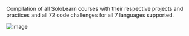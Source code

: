 
Compilation of all SoloLearn courses with their respective projects and practices and all 72 code challenges for all 7 languages supported.

![image](https://github.com/kmilliner/sololearn-challenges/assets/11633415/58aaff6f-8900-421b-ae1a-febe23ab509d)

